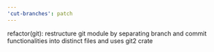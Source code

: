 ```yaml
---
'cut-branches': patch
---
```


refactor(git): restructure git module by separating branch and commit functionalities into distinct files and uses git2 crate
